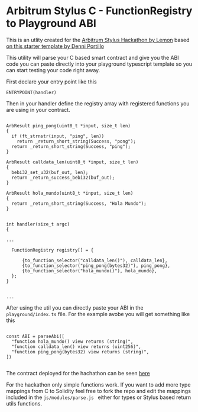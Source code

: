 # Arbitrum Stylus C - FunctionRegistry to Playground ABI

This is an utlity created for the [Arbitrum Stylus Hackathon by Lemon](https://hack.lemon.tips/) based [on this starter template by Denni Portillo](https://github.com/D3Portillo/arbitrum-sylus-starter-c)

This utility will parse your C based smart contract and give you the ABI
code you can paste directly into your playground typescript template so
you can start testing your code right away.

First declare your entry point like this

```
ENTRYPOINT(handler)

```

Then in your handler define the registry array with registered functions you are using in your contract.

```

ArbResult ping_pong(uint8_t *input, size_t len)
{
  if (ft_strnstr(input, "ping", len))
    return _return_short_string(Success, "pong");
  return _return_short_string(Success, "ping");
}

ArbResult calldata_len(uint8_t *input, size_t len)
{
  bebi32_set_u32(buf_out, len);
  return _return_success_bebi32(buf_out);
}

ArbResult hola_mundo(uint8_t *input, size_t len)
{
  return _return_short_string(Success, "Hola Mundo");
}


int handler(size_t argc)
{

...

  FunctionRegistry registry[] = {

      {to_function_selector("calldata_len()"), calldata_len},
      {to_function_selector("ping_pong(bytes32)"), ping_pong},
      {to_function_selector("hola_mundo()"), hola_mundo},
  };
}


...

```

After using the util you can directly paste your ABI in the `playground/index.ts` file. For the example avobe you will get something like this

```

const ABI = parseAbi([
  "function hola_mundo() view returns (string)",
  "function calldata_len() view returns (uint256)",
  "function ping_pong(bytes32) view returns (string)",
])


```

The contract deployed for the hachathon can be seen [here](https://sepolia.arbiscan.io/address/0xceb9c5f083aceb8b48adbaaa3f953cd522c2997b)

For the hackathon only simple functions work. If you want to add more
type mappings from C to Solidity feel free to fork the repo and edit the
mappings included in the
`js/modules/parse.js ` either for types
or Stylus based return utils functions.
